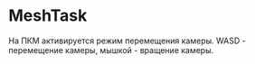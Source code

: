 # MeshTask

На ПКМ активируется режим перемещения камеры. WASD - перемещение камеры, мышкой - вращение камеры.
